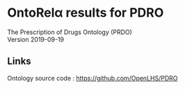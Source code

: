 # OntoRelα results for PDRO
The Prescription of Drugs Ontology (PRDO)   
Version 2019-09-19

## Links
Ontology source code : https://github.com/OpenLHS/PDRO
